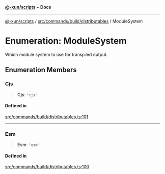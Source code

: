 [**@-xun/scripts**](../../../../../README.md) • **Docs**

***

[@-xun/scripts](../../../../../README.md) / [src/commands/build/distributables](../README.md) / ModuleSystem

# Enumeration: ModuleSystem

Which module system to use for transpiled output.

## Enumeration Members

### Cjs

> **Cjs**: `"cjs"`

#### Defined in

[src/commands/build/distributables.ts:101](https://github.com/Xunnamius/xscripts/blob/dc527d1504edcd9b99add252bcfe23abb9ef9d78/src/commands/build/distributables.ts#L101)

***

### Esm

> **Esm**: `"esm"`

#### Defined in

[src/commands/build/distributables.ts:100](https://github.com/Xunnamius/xscripts/blob/dc527d1504edcd9b99add252bcfe23abb9ef9d78/src/commands/build/distributables.ts#L100)
